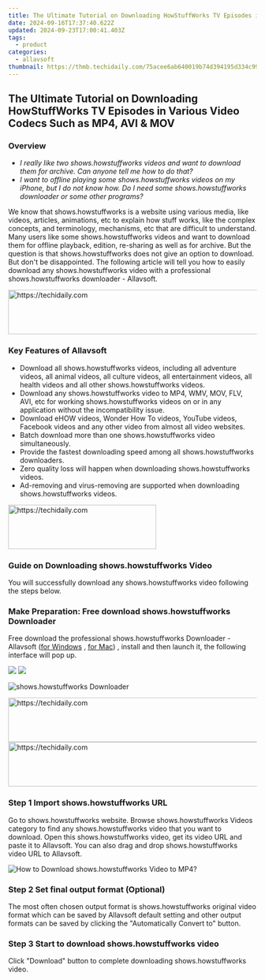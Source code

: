 ```yaml
---
title: The Ultimate Tutorial on Downloading HowStuffWorks TV Episodes in Various Video Codecs Such as MP4, AVI & MOV
date: 2024-09-16T17:37:40.622Z
updated: 2024-09-23T17:00:41.403Z
tags:
  - product
categories:
  - allavsoft
thumbnail: https://thmb.techidaily.com/75acee6ab640019b74d394195d334c99ef1bc00597a90331917637ac51654852.png
---
```


## The Ultimate Tutorial on Downloading HowStuffWorks TV Episodes in Various Video Codecs Such as MP4, AVI & MOV

### Overview

* _I really like two shows.howstuffworks videos and want to download them for archive. Can anyone tell me how to do that?_
* _I want to offline playing some shows.howstuffworks videos on my iPhone, but I do not know how. Do I need some shows.howstuffworks downloader or some other programs?_

We know that shows.howstuffworks is a website using various media, like videos, articles, animations, etc to explain how stuff works, like the complex concepts, and terminology, mechanisms, etc that are difficult to understand. Many users like some shows.howstuffworks videos and want to download them for offline playback, edition, re-sharing as well as for archive. But the question is that shows.howstuffworks does not give an option to download. But don't be disappointed. The following article will tell you how to easily download any shows.howstuffworks video with a professional shows.howstuffworks downloader - Allavsoft.

<!-- affiliate ads begin -->
<a href="https://appsumo.8odi.net/c/5597632/2144274/7443" target="_top" id="2144274">
  <img src="//a.impactradius-go.com/display-ad/7443-2144274" border="0" alt="https://techidaily.com" width="600" height="90"/>
</a>
<img height="0" width="0" src="https://appsumo.8odi.net/i/5597632/2144274/7443" style="position:absolute;visibility:hidden;" border="0" />
<!-- affiliate ads end -->

### Key Features of Allavsoft

* Download all shows.howstuffworks videos, including all adventure videos, all animal videos, all culture videos, all entertainment videos, all health videos and all other shows.howstuffworks videos.
* Download any shows.howstuffworks video to MP4, WMV, MOV, FLV, AVI, etc for working shows.howstuffworks videos on or in any application without the incompatibility issue.
* Download eHOW videos, Wonder How To videos, YouTube videos, Facebook videos and any other video from almost all video websites.
* Batch download more than one shows.howstuffworks video simultaneously.
* Provide the fastest downloading speed among all shows.howstuffworks downloaders.
* Zero quality loss will happen when downloading shows.howstuffworks videos.
* Ad-removing and virus-removing are supported when downloading shows.howstuffworks videos.

<!-- affiliate ads begin -->
<a href="https://homestyler.sjv.io/c/5597632/1943750/22993" target="_top" id="1943750">
  <img src="//a.impactradius-go.com/display-ad/22993-1943750" border="0" alt="https://techidaily.com" width="300" height="90"/>
</a>
<img height="0" width="0" src="https://homestyler.sjv.io/i/5597632/1943750/22993" style="position:absolute;visibility:hidden;" border="0" />
<!-- affiliate ads end -->

### Guide on Downloading shows.howstuffworks Video

You will successfully download any shows.howstuffworks video following the steps below.

### Make Preparation: Free download shows.howstuffworks Downloader

Free download the professional shows.howstuffworks Downloader - Allavsoft ([for Windows](https://tools.techidaily.com/allavsoft/products/) , [for Mac](https://tools.techidaily.com/allavsoft/products/)) , install and then launch it, the following interface will pop up.

[![](https://www.allavsoft.com/how-to/../images/how-to/free-download-win.jpg)](https://tools.techidaily.com/allavsoft/products/) [![](https://www.allavsoft.com/how-to/../images/how-to/free-download-mac.jpg)](https://tools.techidaily.com/allavsoft/products/)

![shows.howstuffworks Downloader](https://www.allavsoft.com/how-to/../images/allavsoft/screen-shot-600.jpg)

<!-- affiliate ads begin -->
<a href="https://malaysia-healthcare-travel-council.pxf.io/c/5597632/1557743/17382" target="_top" id="1557743">
  <img src="//a.impactradius-go.com/display-ad/17382-1557743" border="0" alt="https://techidaily.com" width="728" height="90"/>
</a>
<img height="0" width="0" src="https://malaysia-healthcare-travel-council.pxf.io/i/5597632/1557743/17382" style="position:absolute;visibility:hidden;" border="0" />
<!-- affiliate ads end -->

<!-- affiliate ads begin -->
<a href="https://aligracehair.sjv.io/c/5597632/1948895/19272" target="_top" id="1948895">
  <img src="//a.impactradius-go.com/display-ad/19272-1948895" border="0" alt="https://techidaily.com" width="728" height="90"/>
</a>
<img height="0" width="0" src="https://aligracehair.sjv.io/i/5597632/1948895/19272" style="position:absolute;visibility:hidden;" border="0" />
<!-- affiliate ads end -->

### Step 1 Import shows.howstuffworks URL

Go to shows.howstuffworks website. Browse shows.howstuffworks Videos category to find any shows.howstuffworks video that you want to download. Open this shows.howstuffworks video, get its video URL and paste it to Allavsoft. You can also drag and drop shows.howstuffworks video URL to Allavsoft.

![How to Download shows.howstuffworks Video to MP4?](https://www.allavsoft.com/how-to/../images/how-to/download-rtmp-video/download-rtmp-video.jpg)

### Step 2 Set final output format (Optional)

The most often chosen output format is shows.howstuffworks original video format which can be saved by Allavsoft default setting and other output formats can be saved by clicking the "Automatically Convert to" button.

### Step 3 Start to download shows.howstuffworks video

Click "Download" button to complete downloading shows.howstuffworks video.

<ins class="adsbygoogle"
     style="display:block"
     data-ad-format="autorelaxed"
     data-ad-client="ca-pub-7571918770474297"
     data-ad-slot="1223367746"></ins>

<ins class="adsbygoogle"
     style="display:block"
     data-ad-client="ca-pub-7571918770474297"
     data-ad-slot="8358498916"
     data-ad-format="auto"
     data-full-width-responsive="true"></ins>



